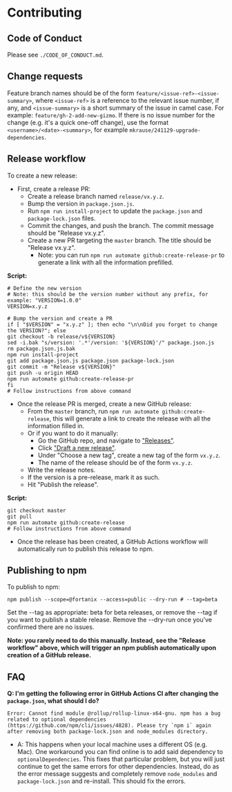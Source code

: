 
# Contributing

## Code of Conduct

Please see `./CODE_OF_CONDUCT.md`.


## Change requests

Feature branch names should be of the form `feature/<issue-ref>-<issue-summary>`, where `<issue-ref>` is a reference
to the relevant issue number, if any, and `<issue-summary>` is a short summary of the issue in camel case. For example:
`feature/gh-2-add-new-gizmo`. If there is no issue number for the change (e.g. it's a quick one-off change), use the
format `<username>/<date>-<summary>`, for example `mkrause/241129-upgrade-dependencies`.


## Release workflow

To create a new release:

- First, create a release PR:
  - Create a release branch named `release/vx.y.z`.
  - Bump the version in `package.json.js`.
  - Run `npm run install-project` to update the `package.json` and `package-lock.json` files.
  - Commit the changes, and push the branch. The commit message should be "Release vx.y.z".
  - Create a new PR targeting the `master` branch. The title should be "Release vx.y.z".
    - Note: you can run `npm run automate github:create-release-pr` to generate a link with all the information
      prefilled.

**Script:**

```shell
# Define the new version
# Note: this should be the version number without any prefix, for example: "VERSION=1.0.0"
VERSION=x.y.z

# Bump the version and create a PR
if [ "$VERSION" = "x.y.z" ]; then echo "\n\nDid you forget to change the VERSION?"; else
git checkout -b release/v${VERSION}
sed -i.bak "s/version: '.*'/version: '${VERSION}'/" package.json.js
rm package.json.js.bak
npm run install-project
git add package.json.js package.json package-lock.json
git commit -m "Release v${VERSION}"
git push -u origin HEAD
npm run automate github:create-release-pr
fi
# Follow instructions from above command
```

- Once the release PR is merged, create a new GitHub release:
  - From the `master` branch, run `npm run automate github:create-release`, this will generate a link to create the
    release with all the information filled in.
  - Or if you want to do it manually:
    - Go the GitHub repo, and navigate to ["Releases"](https://github.com/fortanix/baklava/releases).
    - Click ["Draft a new release"](https://github.com/fortanix/baklava/releases/new).
    - Under "Choose a new tag", create a new tag of the form `vx.y.z`.
    - The name of the release should be of the form `vx.y.z`.
  - Write the release notes.
  - If the version is a pre-release, mark it as such.
  - Hit "Publish the release".

**Script:**

```shell
git checkout master
git pull
npm run automate github:create-release
# Follow instructions from above command
```

- Once the release has been created, a GitHub Actions workflow will automatically run to publish this release to npm.

## Publishing to npm

To publish to npm:

```shell
npm publish --scope=@fortanix --access=public --dry-run # --tag=beta
```

Set the --tag as appropriate: beta for beta releases, or remove the --tag if you want to publish a stable release. Remove the --dry-run once you’ve confirmed there are no issues.

**Note: you rarely need to do this manually. Instead, see the "Release workflow" above, which will trigger an npm publish automatically upon creation of a GitHub release.**


## FAQ

**Q: I'm getting the following error in GitHub Actions CI after changing the `package.json`, what should I do?**

```
Error: Cannot find module @rollup/rollup-linux-x64-gnu. npm has a bug related to optional dependencies (https://github.com/npm/cli/issues/4828). Please try `npm i` again after removing both package-lock.json and node_modules directory.
```

- A: This happens when your local machine uses a different OS (e.g. Mac). One workaround you can find online is to add said dependency to `optionalDependencies`. This fixes that particular problem, but you will just continue to get the same errors for other dependencies. Instead, do as the error message suggests and completely remove `node_modules` and `package-lock.json` and re-install. This should fix the errors.
